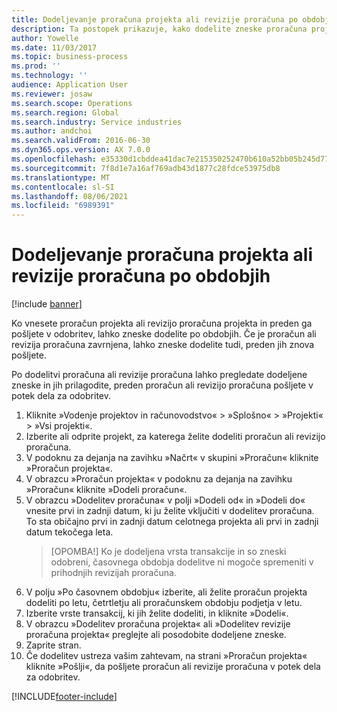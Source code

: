 ```yaml
---
title: Dodeljevanje proračuna projekta ali revizije proračuna po obdobjih
description: Ta postopek prikazuje, kako dodelite zneske proračuna projekta po obdobjih.
author: Yowelle
ms.date: 11/03/2017
ms.topic: business-process
ms.prod: ''
ms.technology: ''
audience: Application User
ms.reviewer: josaw
ms.search.scope: Operations
ms.search.region: Global
ms.search.industry: Service industries
ms.author: andchoi
ms.search.validFrom: 2016-06-30
ms.dyn365.ops.version: AX 7.0.0
ms.openlocfilehash: e35330d1cbddea41dac7e215350252470b610a52bb05b245d7794a37415dcd3c
ms.sourcegitcommit: 7f8d1e7a16af769adb43d1877c28fdce53975db8
ms.translationtype: MT
ms.contentlocale: sl-SI
ms.lasthandoff: 08/06/2021
ms.locfileid: "6989391"
---
```

# <a name="allocate-a-project-budget-or-budget-revision-across-periods"></a>Dodeljevanje proračuna projekta ali revizije proračuna po obdobjih

[!include [banner](../../includes/banner.md)]

Ko vnesete proračun projekta ali revizijo proračuna projekta in preden ga pošljete v odobritev, lahko zneske dodelite po obdobjih. Če je proračun ali revizija proračuna zavrnjena, lahko zneske dodelite tudi, preden jih znova pošljete. 

Po dodelitvi proračuna ali revizije proračuna lahko pregledate dodeljene zneske in jih prilagodite, preden proračun ali revizijo proračuna pošljete v potek dela za odobritev. 

1. Kliknite »Vodenje projektov in računovodstvo« > »Splošno« > »Projekti« > »Vsi projekti«. 
2. Izberite ali odprite projekt, za katerega želite dodeliti proračun ali revizijo proračuna. 
3. V podoknu za dejanja na zavihku »Načrt« v skupini »Proračun« kliknite »Proračun projekta«. 
4. V obrazcu »Proračun projekta« v podoknu za dejanja na zavihku »Proračun« kliknite »Dodeli proračun«. 
5. V obrazcu »Dodelitev proračuna« v polji »Dodeli od« in »Dodeli do« vnesite prvi in zadnji datum, ki ju želite vključiti v dodelitev proračuna. To sta običajno prvi in zadnji datum celotnega projekta ali prvi in zadnji datum tekočega leta.  
   > [OPOMBA!] Ko je dodeljena vrsta transakcije in so zneski odobreni, časovnega obdobja dodelitve ni mogoče spremeniti v prihodnjih revizijah proračuna. 
6. V polju »Po časovnem obdobju« izberite, ali želite proračun projekta dodeliti po letu, četrtletju ali proračunskem obdobju podjetja v letu.
7. Izberite vrste transakcij, ki jih želite dodeliti, in kliknite »Dodeli«. 
8. V obrazcu »Dodelitev proračuna projekta« ali »Dodelitev revizije proračuna projekta« preglejte ali posodobite dodeljene zneske. 
9. Zaprite stran.
10. Če dodelitev ustreza vašim zahtevam, na strani »Proračun projekta« kliknite »Pošlji«, da pošljete proračun ali revizije proračuna v potek dela za odobritev.  




[!INCLUDE[footer-include](../../includes/footer-banner.md)]